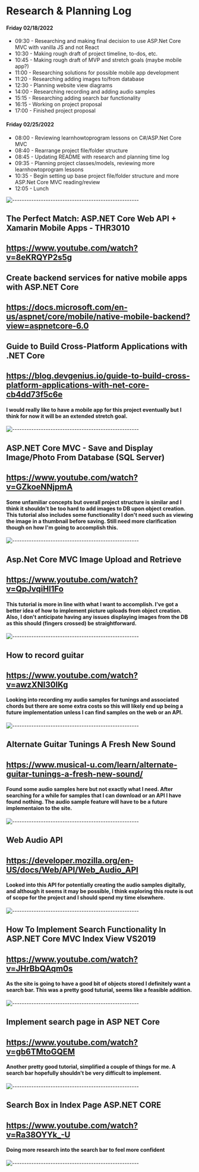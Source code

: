 # Research & Planning Log
#### Friday 02/18/2022
* 09:30 - Researching and making final decision to use ASP.Net Core MVC with vanilla JS and not React
* 10:30 - Making rough draft of project timeline, to-dos, etc.
* 10:45 - Making rough draft of MVP and stretch goals (maybe mobile app?)
* 11:00 - Researching solutions for possible mobile app development
* 11:20 - Researching adding images to/from database
* 12:30 - Planning website view diagrams
* 14:00 - Researching recording and adding audio samples
* 15:15 - Researching adding search bar functionality
* 16:15 - Working on project proposal
* 17:00 - Finished project proposal


#### Friday 02/25/2022
* 08:00 - Reviewing learnhowtoprogram lessons on C#/ASP.Net Core MVC
* 08:40 - Rearrange project file/folder structure
* 08:45 - Updating README with research and planning time log
* 09:35 - Planning project classes/models, reviewing more learnhowtoprogram lessons
* 10:35 - Begin setting up base project file/folder structure and more ASP.Net Core MVC reading/review
* 12:05 - Lunch

![-----------------------------------------------------](https://raw.githubusercontent.com/andreasbm/readme/master/assets/lines/solar.png)

## The Perfect Match: ASP.NET Core Web API + Xamarin Mobile Apps - THR3010
## https://www.youtube.com/watch?v=8eKRQYP2s5g

## Create backend services for native mobile apps with ASP.NET Core
## https://docs.microsoft.com/en-us/aspnet/core/mobile/native-mobile-backend?view=aspnetcore-6.0

## Guide to Build Cross-Platform Applications with .NET Core
## https://blog.devgenius.io/guide-to-build-cross-platform-applications-with-net-core-cb4dd73f5c6e

#### I would really like to have a mobile app for this project eventually but I think for now it will be an extended stretch goal. 

![-----------------------------------------------------](https://raw.githubusercontent.com/andreasbm/readme/master/assets/lines/solar.png)


## ASP.NET Core MVC - Save and Display Image/Photo From Database (SQL Server) 
## https://www.youtube.com/watch?v=GZkoeNNjpmA

#### Some unfamiliar concepts but overall project structure is similar and I think it shouldn't be too hard to add images to DB upon object creation. This tutorial also includes some functionality I don't need such as viewing the image in a thumbnail before saving. Still need more clarification though on how I'm going to accomplish this.

![-----------------------------------------------------](https://raw.githubusercontent.com/andreasbm/readme/master/assets/lines/solar.png)

## Asp.Net Core MVC Image Upload and Retrieve
## https://www.youtube.com/watch?v=QpJvqiHl1Fo

#### This tutorial is more in line with what I want to accomplish. I've got a better idea of how to implement picture uploads from object creation. Also, I don't anticipate having any issues displaying images from the DB as this should (fingers crossed) be straightforward.

![-----------------------------------------------------](https://raw.githubusercontent.com/andreasbm/readme/master/assets/lines/solar.png)

## How to record guitar
## https://www.youtube.com/watch?v=awzXNl30lKg

#### Looking into recording my audio samples for tunings and associated chords but there are some extra costs so this will likely end up being a future implementation unless I can find samples on the web or an API.

![-----------------------------------------------------](https://raw.githubusercontent.com/andreasbm/readme/master/assets/lines/solar.png)

## Alternate Guitar Tunings A Fresh New Sound
## https://www.musical-u.com/learn/alternate-guitar-tunings-a-fresh-new-sound/

#### Found some audio samples here but not exactly what I need. After searching for a while for samples that I can download or an API I have found nothing. The audio sample feature will have to be a future implementaion to the site.

![-----------------------------------------------------](https://raw.githubusercontent.com/andreasbm/readme/master/assets/lines/solar.png)

## Web Audio API
## https://developer.mozilla.org/en-US/docs/Web/API/Web_Audio_API

#### Looked into this API for potentially creating the audio samples digitally, and although it seems it may be possible, I think exploring this route is out of scope for the project and I should spend my time elsewhere.

![-----------------------------------------------------](https://raw.githubusercontent.com/andreasbm/readme/master/assets/lines/solar.png)

## How To Implement Search Functionality In ASP.NET Core MVC Index View VS2019
## https://www.youtube.com/watch?v=JHrBbQAqm0s

#### As the site is going to have a good bit of objects stored I definitely want a search bar. This was a pretty good tuturial, seems like a feasible addition.

![-----------------------------------------------------](https://raw.githubusercontent.com/andreasbm/readme/master/assets/lines/solar.png)

## Implement search page in ASP NET Core
## https://www.youtube.com/watch?v=gb6TMtoGQEM

#### Another pretty good tutorial, simplified a couple of things for me. A search bar hopefully shouldn't be very difficult to implement.

![-----------------------------------------------------](https://raw.githubusercontent.com/andreasbm/readme/master/assets/lines/solar.png)

## Search Box in Index Page ASP.NET CORE
## https://www.youtube.com/watch?v=Ra38OYYk_-U

#### Doing more research into the search bar to feel more confident

![-----------------------------------------------------](https://raw.githubusercontent.com/andreasbm/readme/master/assets/lines/solar.png)